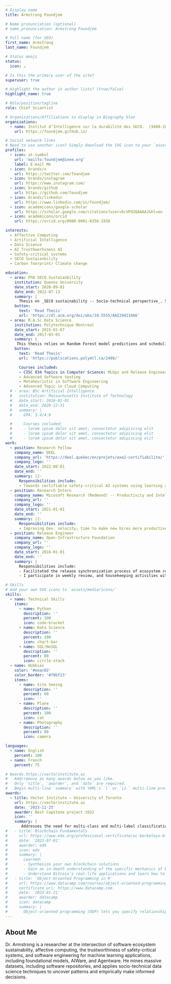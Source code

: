 ```yaml
---
# Display name
title: Armstrong Foundjem

# Name pronunciation (optional)
# name_pronunciation: Armstrong Foundjem

# Full name (for SEO)
first_name: Armstrong
last_name: Foundjem

# Status emoji
status:
  icon: ☕️

# Is this the primary user of the site?
superuser: true

# Highlight the author in author lists? (true/false)
highlight_name: true

# Role/position/tagline
role: Chief Scientist

# Organizations/Affiliations to display in Biography blox
organizations:
  - name: Institut d’Intelligence sur la durabilité des SECO.  (9480-2808 QUEBEC INC.)
    url: https://foundjem.github.io/

# Social network links
# Need to use another icon? Simply download the SVG icon to your `assets/media/icons/` folder.
profiles:
  - icon: at-symbol
    url: 'mailto:foundjem@ieee.org'
    label: E-mail Me
  - icon: brands/x
    url: https://twitter.com/foundjem
  - icon: brands/instagram
    url: https://www.instagram.com/
  - icon: brands/github
    url: https://github.com/foundjem
  - icon: brands/linkedin
    url: https://www.linkedin.com/in/foundjem/
  - icon: academicons/google-scholar
    url: https://scholar.google.com/citations?user=0cVPd2QAAAAJ&hl=en
  - icon: academicons/orcid
    url: https://orcid.org/0000-0001-6356-1938

interests:
  - Affective Computing
  - Artificial Intelligence
  - Data Science
  - AI Trusthworhiness AI
  - Safety-critical systems
  - SECO Sustaianbility
  - Carbon foorprint/ Climate change

education:
  - area: PhD SECO Sustaianbility
    institution: Queens University
    date_start: 2020-09-01
    date_end: 2022-07-13
    summary: |
      Thesis on _SECO sustainability -- Socio-technical perspective_. Supervised by [Bram Adams](https://mcis.cs.queensu.ca/). Presented papers at ICSE, EMSE, and TSE
    button:
      text: 'Read Thesis'
      url: 'https://dl.acm.org/doi/abs/10.5555/AAI29421666'
  - area: M.A.Sc Data Science
    institution: Polytechnique Montreal
    date_start: 2015-01-07
    date_end: 2017-03-01
    summary: |
     This thesis relies on Random Forest model predictions and scheduling policies generated by a Markovian Decision Process (MDP), to decide on the migration time and destination node of VMs, during a live migration operation.
    button:
      text: 'Read Thesis'
      url: 'https://publications.polymtl.ca/2498/'

      Courses included:
      - CISC 834 Topics in Computer Science: MLOps and Release Engineering
      - Advanced Software testing
      - Metaheuristic in Software Engineering
      - Advanced Topic in Cloud Computing
  # - area: BSc Artificial Intelligence
  #   institution: Massachusetts Institute of Technology
  #   date_start: 2016-01-01
  #   date_end: 2020-12-31
  #   summary: |
  #     GPA: 3.4/4.0

  #     Courses included:
  #     - lorem ipsum dolor sit amet, consectetur adipiscing elit
  #     - lorem ipsum dolor sit amet, consectetur adipiscing elit
  #     - lorem ipsum dolor sit amet, consectetur adipiscing elit
work:
  - position: Research Fellow
    company_name: DEEL
    company_url: 'https://deel.quebec/en/projets/axe2-certifiabilite/'
    company_logo: ''
    date_start: 2022-08-01
    date_end: ''
    summary: |2-
      Responsibilities include:
      - Towards certifiable safety-critical AI systems using learning algorithms
  - position: Research Intern
    company_name: Micosoft Research (Redmond) -- Productivity and Intelligence Lab.
    company_url: ''
    company_logo: ''
    date_start: 2021-01-01
    date_end: ''
    summary: |2-
      Responsibilities include:
      - Improving Dev. velocity; time to make new hires more productive within the first three months.
  - position: Release Engineer
    company_name: Open-Infrastructure Foundation
    company_url: ''
    company_logo: ''
    date_start: 2016-01-01
    date_end: ''
    summary: |
      Responsibilities include:
      - Facilitated the release synchronization process of ecosystem releases
      - I participate in weekly review, and housekeeping activities within the ecosystem.

# Skills
# Add your own SVG icons to `assets/media/icons/`
skills:
  - name: Technical Skills
    items:
      - name: Python
        description: ''
        percent: 100
        icon: code-bracket
      - name: Data Science
        description: ''
        percent: 100
        icon: chart-bar
      - name: SQL/NoSQL
        description: ''
        percent: 80
        icon: circle-stack
  - name: Hobbies
    color: '#eeac02'
    color_border: '#f0bf23'
    items:
      - name: Site Seeing
        description: ''
        percent: 60
        icon: ''
      - name: Plane
        description: ''
        percent: 100
        icon: cat
      - name: Photography
        description: ''
        percent: 80
        icon: camera

languages:
  - name: English
    percent: 100
  - name: French
    percent: 75

# Awards.https://vectorinstitute.ai
#   Add/remove as many awards below as you like.
#   Only `title`, `awarder`, and `date` are required.
#   Begin multi-line `summary` with YAML's `|` or `|2-` multi-line prefix and indent 2 spaces below.
awards:
  - title: Vector Institute – University of Toronto
    url: https://vectorinstitute.ai
    date: '2023-11-25'
    awarder: Best Capstone project 2022
    icon: ''
    summary: |
       Addresses the need for multi-class and multi-label classification problems using fine-tuned BERT, LSTM, RNN, etc., on unstructured data.
#   - title: Blockchain Fundamentals
#     url: https://www.edx.org/professional-certificate/uc-berkeleyx-blockchain-fundamentals
#     date: '2023-07-01'
#     awarder: edX
#     icon: edx
#     summary: |
#       Learned:
#       - Synthesize your own blockchain solutions
#       - Gain an in-depth understanding of the specific mechanics of Bitcoin
#       - Understand Bitcoin’s real-life applications and learn how to attack and destroy Bitcoin, Ethereum, smart contracts and Dapps, and alternatives to Bitcoin’s Proof-of-Work consensus algorithm
#   - title: 'Object-Oriented Programming in R'
#     url: https://www.datacamp.com/courses/object-oriented-programming-with-s3-and-r6-in-r
#     certificate_url: https://www.datacamp.com
#     date: '2023-01-21'
#     awarder: datacamp
#     icon: datacamp
#     summary: |
#       Object-oriented programming (OOP) lets you specify relationships between functions and the objects that they can act on, helping you manage complexity in your code. This is an intermediate level course, providing an introduction to OOP, using the S3 and R6 systems. S3 is a great day-to-day R programming tool that simplifies some of the functions that you write. R6 is especially useful for industry-specific analyses, working with web APIs, and building GUIs.
---
```


## About Me

Dr. Armstrong is a researcher at the intersection of software ecosystem sustainability, affective computing, the trustworthiness of safety-critical systems, and software engineering for machine learning applications, including foundational models, AIWare, and Agentware. He mines massive datasets, including software repositories, and applies socio-technical data science techniques to uncover patterns and empirically make informed decisions.
